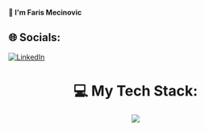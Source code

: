 **👋 I'm Faris Mecinovic**

## 🌐 Socials:
[![LinkedIn](https://img.shields.io/badge/LinkedIn-%230077B5.svg?logo=linkedin&logoColor=white)](https://linkedin.com/in/faris-mecinovic) 


<div align="center">

# 💻 My Tech Stack:

[![](https://skillicons.dev/icons?i=next,react,nodejs,js,ts,express,nestjs,mongodb,mysql,postgres,py,django,fastapi,aws,bash,docker)](https://skillicons.dev)

</div>

